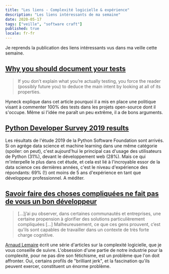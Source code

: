 ```yaml
---
title: "Les liens - Complexité logicielle & expérience"
description: "Les liens intéressants de ma semaine"
date: 2020-05-17
tags: ["veille", "software craft"]
published: true
locale: fr-fr
---
```


Je reprends la publication des liens intéressants vus dans ma veille cette semaine.

 ## [Why you should document your tests](https://hynek.me/articles/document-your-tests/)

> If you don’t explain what you’re actually testing, you force the reader (possibly future you) to deduce the main intent by looking at all of its properties.

Hyneck explique dans cet article pourquoi il a mis en place une politique visant à commenter 100% des tests dans les projets open-source dont il s'occupe. Même si l'idée me paraît un peu extrême, il a de bons arguments.

## [Python Developer Survey 2019 results](https://www.jetbrains.com/lp/python-developers-survey-2019/)

Les résultats de l'étude 2019 de la Python Software Foundation sont arrivés. Si on agrége data science et machine learning dans une même catégorie (spoiler: on peut), c'est aujourd'hui le principal cas d'usage des utilisateurs de Python (31%), devant le développement web (28%). Mais ce qui m'interpelle le plus dans cet étude, et cela est lié à l'incroyable essor de la data science ces dernières années, c'est le niveau d'expérience des répondants: 69% (!) ont moins de 5 ans d'expérience en tant que développeur professionnel. A méditer.


## [Savoir faire des choses compliquées ne fait pas de vous un bon développeur](https://www.lilobase.me/savoir-faire-des-choses-compliquees-ne-fait-pas-de-vous-un-bon-developpeur/)

>[...]j’ai pu observer, dans certaines communautés et entreprises, une certaine propension à glorifier des solutions particulièrement compliquées [...] Malheureusement, ce que ces gens prouvent, c’est qu’ils sont capables de travailler dans un contexte de très forte charge cognitive.

[Arnaud Lemaire](lilobase.me) écrit une série d'articles sur la complexité logicielle, que je vous conseille de suivre. L'obsession d'une partie de notre industrie pour la complexité, pour ne pas dire son fétichisme, est un problème que l'on doit affronter. Oui, certains profils de "brilliant jerk", et la fascination qu'ils peuvent exercer, constituent un énorme problème.

